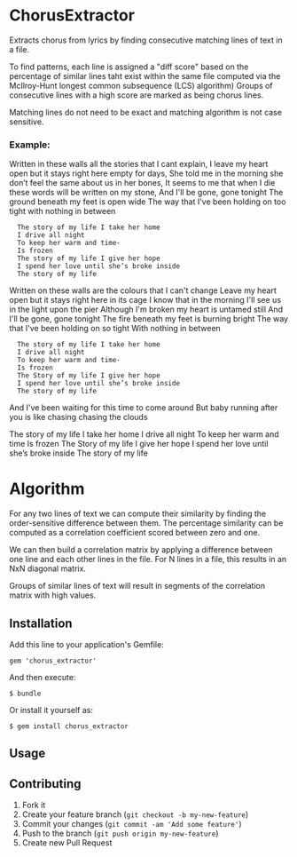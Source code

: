 # ChorusExtractor

Extracts chorus from lyrics by finding consecutive matching lines of
text in a file.

To find patterns, each line is assigned a "diff score" based on the
percentage of similar lines taht exist within the same file computed
via the McIlroy-Hunt longest common subsequence (LCS) algorithm)
Groups of consecutive lines with a high score are marked as being
chorus lines.

Matching lines do not need to be exact and matching
algorithm is not case sensitive. 

### Example:

Written in these walls all the stories that I cant explain,
I leave my heart open but it stays right here empty for days,
She told me in the morning she don’t feel the same about us in her
bones,
It seems to me that when I die these words will be written on my stone,
And I'll be gone, gone tonight
The ground beneath my feet is open wide
The way that I've been holding on too tight with nothing in between

```
  The story of my life I take her home
  I drive all night
  To keep her warm and time-
  Is frozen
  The story of my life I give her hope
  I spend her love until she’s broke inside
  The story of my life
```

Written on these walls are the colours that I can't change
Leave my heart open but it stays right here in its cage
I know that in the morning I'll see us in the light upon the pier
Although I'm broken my heart is untamed still
And I'll be gone, gone tonight
The fire beneath my feet is burning bright
The way that I've been holding on so tight 
With nothing in between

```
  The story of my life I take her home
  I drive all night
  To keep her warm and time-
  Is frozen
  The Story of my life I give her hope
  I spend her love until she’s broke inside
  The story of my life
```

And I've been waiting for this time to come around
But baby running after you is like chasing chasing the clouds

The story of my life I take her home
I drive all night
To keep her warm and time
Is frozen
The Story of my life I give her hope
I spend her love until she’s broke inside
The story of my life

# Algorithm

For any two lines of text we can compute their similarity by finding the
order-sensitive difference between them. The percentage similarity can
be computed as a correlation coefficient scored between zero and one. 

We can then build a correlation matrix by applying a difference between one
line and each other lines in the file. For N lines in a file, this
results in an NxN diagonal matrix.

Groups of similar lines of text will result in segments of the
correlation matrix with high values.

## Installation

Add this line to your application's Gemfile:

    gem 'chorus_extractor'

And then execute:

    $ bundle

Or install it yourself as:

    $ gem install chorus_extractor

## Usage

## Contributing

1. Fork it
2. Create your feature branch (`git checkout -b my-new-feature`)
3. Commit your changes (`git commit -am 'Add some feature'`)
4. Push to the branch (`git push origin my-new-feature`)
5. Create new Pull Request
